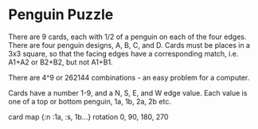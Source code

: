 # Penguin Puzzle

There are 9 cards, each with 1/2 of a penguin on each of the four edges. There are
four penguin designs, A, B, C, and D. Cards must be places in a 3x3 square, so that
the facing edges have a corresponding match, i.e. A1+A2 or B2+B2, but not A1+B1.

There are 4^9 or 262144 combinations - an easy problem for a computer.

Cards have a number 1-9, and a N, S, E, and W edge value. Each value is one of a
top or bottom penguin, 1a, 1b, 2a, 2b etc.

card map {:n :1a, :s, 1b...}
rotation 0, 90, 180, 270
